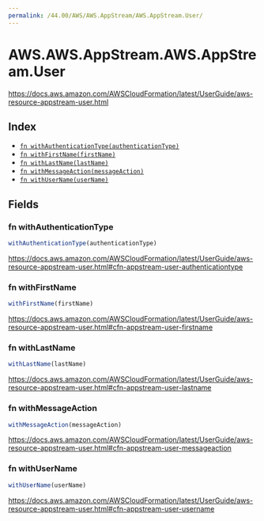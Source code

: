 ```yaml
---
permalink: /44.00/AWS/AWS.AppStream/AWS.AppStream.User/
---
```


# AWS.AWS.AppStream.AWS.AppStream.User

https://docs.aws.amazon.com/AWSCloudFormation/latest/UserGuide/aws-resource-appstream-user.html

## Index

* [`fn withAuthenticationType(authenticationType)`](#fn-withauthenticationtype)
* [`fn withFirstName(firstName)`](#fn-withfirstname)
* [`fn withLastName(lastName)`](#fn-withlastname)
* [`fn withMessageAction(messageAction)`](#fn-withmessageaction)
* [`fn withUserName(userName)`](#fn-withusername)

## Fields

### fn withAuthenticationType

```ts
withAuthenticationType(authenticationType)
```

https://docs.aws.amazon.com/AWSCloudFormation/latest/UserGuide/aws-resource-appstream-user.html#cfn-appstream-user-authenticationtype

### fn withFirstName

```ts
withFirstName(firstName)
```

https://docs.aws.amazon.com/AWSCloudFormation/latest/UserGuide/aws-resource-appstream-user.html#cfn-appstream-user-firstname

### fn withLastName

```ts
withLastName(lastName)
```

https://docs.aws.amazon.com/AWSCloudFormation/latest/UserGuide/aws-resource-appstream-user.html#cfn-appstream-user-lastname

### fn withMessageAction

```ts
withMessageAction(messageAction)
```

https://docs.aws.amazon.com/AWSCloudFormation/latest/UserGuide/aws-resource-appstream-user.html#cfn-appstream-user-messageaction

### fn withUserName

```ts
withUserName(userName)
```

https://docs.aws.amazon.com/AWSCloudFormation/latest/UserGuide/aws-resource-appstream-user.html#cfn-appstream-user-username